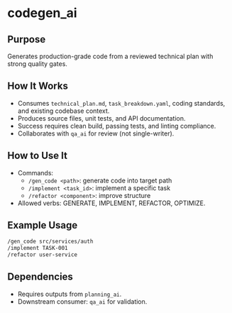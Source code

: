 # codegen_ai

## Purpose
Generates production-grade code from a reviewed technical plan with strong quality gates.

## How It Works
- Consumes `technical_plan.md`, `task_breakdown.yaml`, coding standards, and existing codebase context.
- Produces source files, unit tests, and API documentation.
- Success requires clean build, passing tests, and linting compliance.
- Collaborates with `qa_ai` for review (not single-writer).

## How to Use It
- Commands:
  - `/gen_code <path>`: generate code into target path
  - `/implement <task_id>`: implement a specific task
  - `/refactor <component>`: improve structure
- Allowed verbs: GENERATE, IMPLEMENT, REFACTOR, OPTIMIZE.

## Example Usage
```bash
/gen_code src/services/auth
/implement TASK-001
/refactor user-service
```

## Dependencies
- Requires outputs from `planning_ai`.
- Downstream consumer: `qa_ai` for validation.